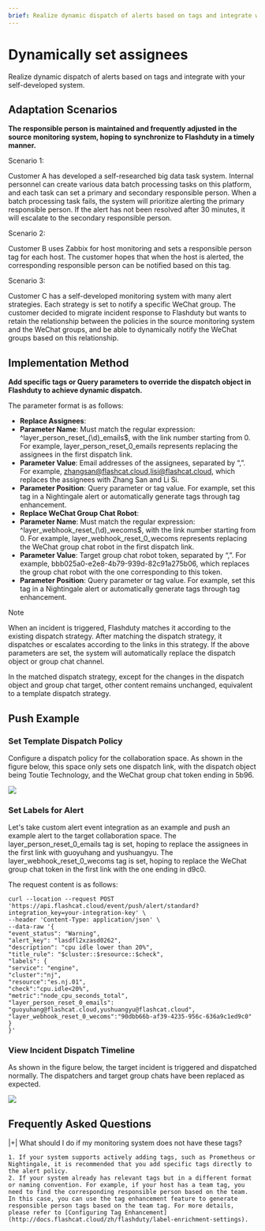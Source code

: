 ```yaml
---
brief: Realize dynamic dispatch of alerts based on tags and integrate with your self-developed system
---
```


# Dynamically set assignees

Realize dynamic dispatch of alerts based on tags and integrate with your self-developed system.

## Adaptation Scenarios

**The responsible person is maintained and frequently adjusted in the source monitoring system, hoping to synchronize to Flashduty in a timely manner.**

Scenario 1:

Customer A has developed a self-researched big data task system. Internal personnel can create various data batch processing tasks on this platform, and each task can set a primary and secondary responsible person. When a batch processing task fails, the system will prioritize alerting the primary responsible person. If the alert has not been resolved after 30 minutes, it will escalate to the secondary responsible person.

Scenario 2:

Customer B uses Zabbix for host monitoring and sets a responsible person tag for each host. The customer hopes that when the host is alerted, the corresponding responsible person can be notified based on this tag.

Scenario 3:

Customer C has a self-developed monitoring system with many alert strategies. Each strategy is set to notify a specific WeChat group. The customer decided to migrate incident response to Flashduty but wants to retain the relationship between the policies in the source monitoring system and the WeChat groups, and be able to dynamically notify the WeChat groups based on this relationship.

## Implementation Method

**Add specific tags or Query parameters to override the dispatch object in Flashduty to achieve dynamic dispatch.**

The parameter format is as follows:

- **Replace Assignees**:
- **Parameter Name**: Must match the regular expression: ^layer_person_reset_(\d)_emails$, with the link number starting from 0. For example, layer_person_reset_0_emails represents replacing the assignees in the first dispatch link.
- **Parameter Value**: Email addresses of the assignees, separated by “,”. For example, zhangsan@flashcat.cloud,lisi@flashcat.cloud, which replaces the assignees with Zhang San and Li Si.
- **Parameter Position**: Query parameter or tag value. For example, set this tag in a Nightingale alert or automatically generate tags through tag enhancement.
- **Replace WeChat Group Chat Robot**:
- **Parameter Name**: Must match the regular expression: ^layer_webhook_reset_(\d)_wecoms$, with the link number starting from 0. For example, layer_webhook_reset_0_wecoms represents replacing the WeChat group chat robot in the first dispatch link.
- **Parameter Value**: Target group chat robot token, separated by “,”. For example, bbb025a0-e2e8-4b79-939d-82c91a275b06, which replaces the group chat robot with the one corresponding to this token.
- **Parameter Position**: Query parameter or tag value. For example, set this tag in a Nightingale alert or automatically generate tags through tag enhancement.

> [!NOTE]
> When an incident is triggered, Flashduty matches it according to the existing dispatch strategy. After matching the dispatch strategy, it dispatches or escalates according to the links in this strategy. If the above parameters are set, the system will automatically replace the dispatch object or group chat channel.
>
> In the matched dispatch strategy, except for the changes in the dispatch object and group chat target, other content remains unchanged, equivalent to a template dispatch strategy.

## Push Example

### Set Template Dispatch Policy

Configure a dispatch policy for the collaboration space. As shown in the figure below, this space only sets one dispatch link, with the dispatch object being Toutie Technology, and the WeChat group chat token ending in 5b96.

![](https://fc.3ti.site/zh/flashduty/advanced/dynamic_notifications/1.avif)

### Set Labels for Alert

Let's take custom alert event integration as an example and push an example alert to the target collaboration space. The layer_person_reset_0_emails tag is set, hoping to replace the assignees in the first link with guoyuhang and yushuangyu. The layer_webhook_reset_0_wecoms tag is set, hoping to replace the WeChat group chat token in the first link with the one ending in d9c0.

The request content is as follows:

```
curl --location --request POST 'https://api.flashcat.cloud/event/push/alert/standard?integration_key=your-integration-key' \
--header 'Content-Type: application/json' \
--data-raw '{
"event_status": "Warning",
"alert_key": "lasdfl2xzasd0262",
"description": "cpu idle lower than 20%",
"title_rule": "$cluster::$resource::$check",
"labels": {
"service": "engine",
"cluster":"nj",
"resource":"es.nj.01",
"check":"cpu.idle<20%",
"metric":"node_cpu_seconds_total",
"layer_person_reset_0_emails": "guoyuhang@flashcat.cloud,yushuangyu@flashcat.cloud",
"layer_webhook_reset_0_wecoms":"90dbb66b-af39-4235-956c-636a9c1ed9c0"
}
}'
```

### View Incident Dispatch Timeline

As shown in the figure below, the target incident is triggered and dispatched normally. The dispatchers and target group chats have been replaced as expected.

![](https://fc.3ti.site/zh/flashduty/advanced/dynamic_notifications/2.avif)

## Frequently Asked Questions

|+| What should I do if my monitoring system does not have these tags?

    1. If your system supports actively adding tags, such as Prometheus or Nightingale, it is recommended that you add specific tags directly to the alert policy.
    2. If your system already has relevant tags but in a different format or naming convention. For example, if your host has a team tag, you need to find the corresponding responsible person based on the team. In this case, you can use the tag enhancement feature to generate responsible person tags based on the team tag. For more details, please refer to [Configuring Tag Enhancement](http://docs.flashcat.cloud/zh/flashduty/label-enrichment-settings).